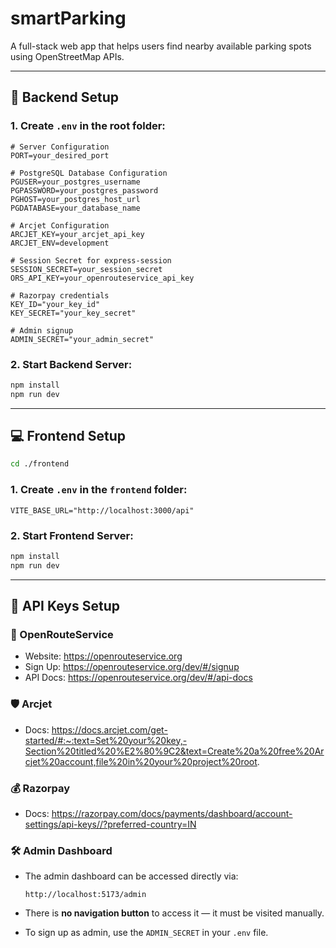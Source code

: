 # smartParking

A full-stack web app that helps users find nearby available parking spots using OpenStreetMap APIs.

---

## 🔧 Backend Setup

### 1. Create `.env` in the root folder:

```
# Server Configuration
PORT=your_desired_port

# PostgreSQL Database Configuration
PGUSER=your_postgres_username
PGPASSWORD=your_postgres_password
PGHOST=your_postgres_host_url
PGDATABASE=your_database_name

# Arcjet Configuration
ARCJET_KEY=your_arcjet_api_key
ARCJET_ENV=development

# Session Secret for express-session
SESSION_SECRET=your_session_secret
ORS_API_KEY=your_openrouteservice_api_key

# Razorpay credentials
KEY_ID="your_key_id"
KEY_SECRET="your_key_secret"

# Admin signup
ADMIN_SECRET="your_admin_secret"
```

### 2. Start Backend Server:

```bash
npm install
npm run dev
```

---

## 💻 Frontend Setup

```bash
cd ./frontend
```

### 1. Create `.env` in the `frontend` folder:

```
VITE_BASE_URL="http://localhost:3000/api"
```

### 2. Start Frontend Server:

```bash
npm install
npm run dev
```

---

## 🔑 API Keys Setup

### 📍 OpenRouteService
- Website: https://openrouteservice.org  
- Sign Up: https://openrouteservice.org/dev/#/signup  
- API Docs: https://openrouteservice.org/dev/#/api-docs

### 🛡️ Arcjet
- Docs: https://docs.arcjet.com/get-started/#:~:text=Set%20your%20key,-Section%20titled%20%E2%80%9C2&text=Create%20a%20free%20Arcjet%20account,file%20in%20your%20project%20root.

### 💰 Razorpay
- Docs: https://razorpay.com/docs/payments/dashboard/account-settings/api-keys//?preferred-country=IN

### 🛠️ Admin Dashboard

- The admin dashboard can be accessed directly via:

  ```
  http://localhost:5173/admin
  ```

- There is **no navigation button** to access it — it must be visited manually.
- To sign up as admin, use the `ADMIN_SECRET` in your `.env` file.